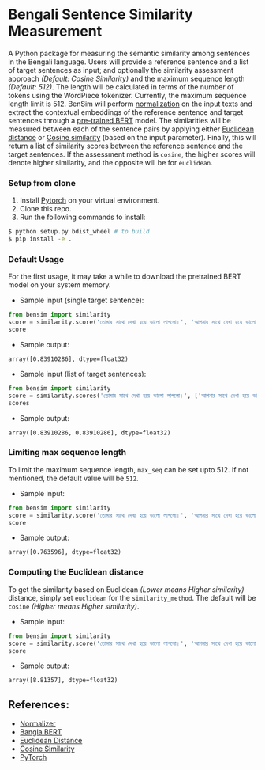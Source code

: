 # Bengali Sentence Similarity Measurement

A Python package for measuring the semantic similarity among sentences in the Bengali language. Users will provide a reference sentence and a list of target sentences as input; and optionally the similarity assessment approach _(Default: Cosine Similarity)_ and the maximum sequence length _(Default: 512)_. The length will be calculated in terms of the number of tokens using the WordPiece tokenizer. Currently, the maximum sequence length limit is 512. BenSim will perform [normalization](https://github.com/csebuetnlp/normalizer) on the input texts and extract the contextual embeddings of the reference sentence and target sentences through a [pre-trained BERT](https://github.com/sagorbrur/bangla-bert) model. The similarities will be measured between each of the sentence pairs by applying either [Euclidean distance](https://en.wikipedia.org/wiki/Euclidean_distance) or [Cosine similarity](https://en.wikipedia.org/wiki/Cosine_similarity) (based on the input parameter). Finally, this will return a list of similarity scores between the reference sentence and the target sentences. If the assessment method is `cosine`, the higher scores will denote higher similarity, and the opposite will be for `euclidean`.

### Setup from clone
1. Install [Pytorch](https://pytorch.org/get-started/locally/) on your virtual environment.
2. Clone this repo.
3. Run the following commands to install:
```bash
$ python setup.py bdist_wheel # to build
$ pip install -e .
```

<!-- ## Developing Bangla BERT Similarity

To install Bangla BERT Similarity, along with the tools you need to develop and run tests, run the following in your virtual environment:

```bash
$ python setup.py bdist_wheel # to build
$ pip install -e .[dev]
``` -->

### Default Usage
For the first usage, it may take a while to download the pretrained BERT model on your system memory.
* Sample input (single target sentence):
```python
from bensim import similarity
score = similarity.score('তোমার সাথে দেখা হয়ে ভালো লাগলো।', 'আপনার সাথে দেখা হয়ে ভালো লাগলো।')
score
```
* Sample output:
```
array([0.83910286], dtype=float32)
```
* Sample input (list of target sentences):
```python
from bensim import similarity
score = similarity.scores('তোমার সাথে দেখা হয়ে ভালো লাগলো।', ['আপনার সাথে দেখা হয়ে ভালো লাগলো।', 'আপনার সাথে দেখা হয়ে ভালো লাগলো।'])
scores
```
* Sample output:
```
array([0.83910286, 0.83910286], dtype=float32)
```

### Limiting max sequence length
To limit the maximum sequence length, `max_seq` can be set upto 512. If not mentioned, the default value will be `512`.
* Sample input:
```python
from bensim import similarity
score = similarity.score('তোমার সাথে দেখা হয়ে ভালো লাগলো।', 'আপনার সাথে দেখা হয়ে ভালো লাগলো।' ,  max_seq = 10)
score
```
* Sample output:
```
array([0.763596], dtype=float32)
```

### Computing the Euclidean distance
To get the similarity based on Euclidean _(Lower means Higher similarity)_ distance, simply set `euclidean` for the `similarity_method`. The default will be `cosine` _(Higher means Higher similarity)_.
* Sample input:
```python
from bensim import similarity
score = similarity.score('তোমার সাথে দেখা হয়ে ভালো লাগলো।', 'আপনার সাথে দেখা হয়ে ভালো লাগলো।' ,  similarity_method = 'euclidean')
score
```
* Sample output:
```
array([8.81357], dtype=float32)
```

## References:
* [Normalizer](https://github.com/csebuetnlp/normalizer)
* [Bangla BERT](https://github.com/sagorbrur/bangla-bert)
* [Euclidean Distance](https://en.wikipedia.org/wiki/Euclidean_distance)
* [Cosine Similarity](https://en.wikipedia.org/wiki/Cosine_similarity)
* [PyTorch](https://pytorch.org/get-started/locally/)
